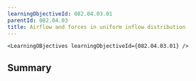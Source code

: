```yaml
---
learningObjectiveId: 082.04.03.01
parentId: 082.04.03
title: Airflow and forces in uniform inflow distribution
---
```


```tsx eval
<LearningOBjectives learningObjectiveId={082.04.03.01} />
```

## Summary
